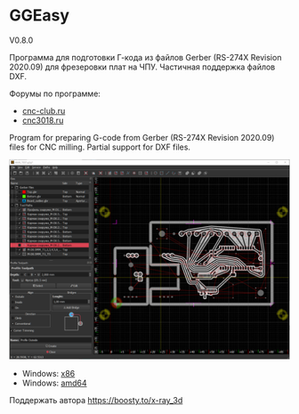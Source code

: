 # GGEasy
V0.8.0

Программа для подготовки Г-кода из файлов Gerber (RS-274X Revision 2020.09) для фрезеровки плат на ЧПУ.
Частичная поддержка файлов DXF.

Форумы по программе:
* [cnc-club.ru](https://www.cnc-club.ru/forum/viewtopic.php?f=155&t=22277)
* [cnc3018.ru](https://cnc3018.ru/threads/ggeasy-grber2gcode-frezerovka-pechatnyx-plat-na-chpu-zasvetka-lazerom-izuchaem-delimsja-opytom-i-dostizhenijami.2231/)

Program for preparing G-code from Gerber (RS-274X Revision 2020.09) files for CNC milling.
Partial support for DXF files.

![Window](Window.PNG)

* Windows: [x86](https://github.com/XRay3D/GERBER_X2/releases)
* Windows: [amd64](https://github.com/XRay3D/GERBER_X2/releases)

Поддержать автора https://boosty.to/x-ray_3d
